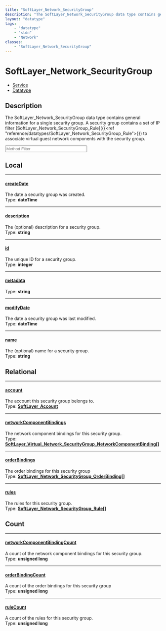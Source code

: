 ```yaml
---
title: "SoftLayer_Network_SecurityGroup"
description: "The SoftLayer_Network_SecurityGroup data type contains general information for a single security group. A security group... "
layout: "datatype"
tags:
    - "datatype"
    - "sldn"
    - "Network"
classes:
    - "SoftLayer_Network_SecurityGroup"
---
```


# SoftLayer_Network_SecurityGroup
<div id='service-datatype'>
    <ul id='sldn-reference-tabs'>
    <li id='service'> <a href='/reference/services/SoftLayer_Network_SecurityGroup' >Service</a></li>    <li id='datatype'> <a href='/reference/datatypes/SoftLayer_Network_SecurityGroup' >Datatype</a></li>
    </ul>
</div>

## Description 
The SoftLayer_Network_SecurityGroup data type contains general information for a single security group. A security group contains a set of IP filter [SoftLayer_Network_SecurityGroup_Rule]({{<ref "reference/datatypes/SoftLayer_Network_SecurityGroup_Rule">}}) to associate virtual guest network components with the security group. 





<!-- Service Filer BEGIN -->
<div class="view-filters">
        <div class="clearfix">
            <div class="search-input-box">
                <input placeholder="Method Filter" onkeyup="titleSearch(inputId='prop-input', divId='properties', elementClass='prop-row')" 
                    type="text" id="prop-input" value="" size="30" maxlength="128" class="form-text">
            </div>
        </div>
</div>
<!-- Service Filer END -->

<div id="properties" class="content">
<div id="localProperties" class="prop-content" >

## Local
-----
[createDate]: #createdate
#### [createDate]
The date a security group was created.  
<span class="type-label">Type: </span>**dateTime**

-----
[description]: #description
#### [description]
The (optional) description for a security group.  
<span class="type-label">Type: </span>**string**

-----
[id]: #id
#### [id]
The unique ID for a security group.  
<span class="type-label">Type: </span>**integer**

-----
[metadata]: #metadata
#### [metadata]
  
<span class="type-label">Type: </span>**string**

-----
[modifyDate]: #modifydate
#### [modifyDate]
The date a security group was last modified.  
<span class="type-label">Type: </span>**dateTime**

-----
[name]: #name
#### [name]
The (optional) name for a security group.  
<span class="type-label">Type: </span>**string**

</div>
<!-- LOCAL PROPERTY END -->

<div id="relationalProperties"  class="prop-content" >

## Relational
-----
[account]: #account
#### [account]
The account this security group belongs to.  
<span class="type-label">Type: </span>**<a href='/reference/datatypes/SoftLayer_Account'>SoftLayer_Account </a>**

-----
[networkComponentBindings]: #networkcomponentbindings
#### [networkComponentBindings]
The network component bindings for this security group.  
<span class="type-label">Type: </span>**<a href='/reference/datatypes/SoftLayer_Virtual_Network_SecurityGroup_NetworkComponentBinding'>SoftLayer_Virtual_Network_SecurityGroup_NetworkComponentBinding[] </a>**

-----
[orderBindings]: #orderbindings
#### [orderBindings]
The order bindings for this security group  
<span class="type-label">Type: </span>**<a href='/reference/datatypes/SoftLayer_Network_SecurityGroup_OrderBinding'>SoftLayer_Network_SecurityGroup_OrderBinding[] </a>**

-----
[rules]: #rules
#### [rules]
The rules for this security group.  
<span class="type-label">Type: </span>**<a href='/reference/datatypes/SoftLayer_Network_SecurityGroup_Rule'>SoftLayer_Network_SecurityGroup_Rule[] </a>**


## Count

-----
[networkComponentBindingCount]: #networkcomponentbindingcount
#### [networkComponentBindingCount]
A count of the network component bindings for this security group.   
<span class="type-label">Type: </span>**unsigned long**


-----
[orderBindingCount]: #orderbindingcount
#### [orderBindingCount]
A count of the order bindings for this security group   
<span class="type-label">Type: </span>**unsigned long**


-----
[ruleCount]: #rulecount
#### [ruleCount]
A count of the rules for this security group.   
<span class="type-label">Type: </span>**unsigned long**

</div>


